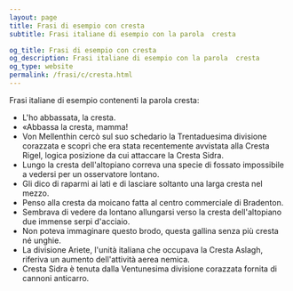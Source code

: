 ```yaml
---
layout: page
title: Frasi di esempio con cresta 
subtitle: Frasi italiane di esempio con la parola  cresta

og_title: Frasi di esempio con cresta 
og_description: Frasi italiane di esempio con la parola  cresta
og_type: website
permalink: /frasi/c/cresta.html
---
```


Frasi italiane di esempio contenenti la parola cresta:


- L'ho abbassata, la cresta.
- «Abbassa la cresta, mamma!
- Von Mellenthin cercò sul suo schedario la Trentaduesima divisione corazzata e scoprì che era stata recentemente avvistata alla Cresta Rigel, logica posizione da cui attaccare la Cresta Sidra.
- Lungo la cresta dell'altopiano correva una specie di fossato impossibile a vedersi per un osservatore lontano.
- Gli dico di raparmi ai lati e di lasciare soltanto una larga cresta nel mezzo.
- Penso alla cresta da moicano fatta al centro commerciale di Bradenton.
- Sembrava di vedere da lontano allungarsi verso la cresta dell'altopiano due immense serpi d'acciaio.
- Non poteva immaginare questo brodo, questa gallina senza più cresta né unghie.
- La divisione Ariete, l'unità italiana che occupava la Cresta Aslagh, riferiva un aumento dell'attività aerea nemica.
- Cresta Sidra è tenuta dalla Ventunesima divisione corazzata fornita di cannoni anticarro.
